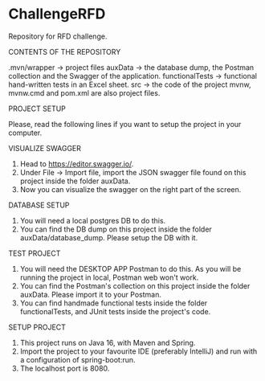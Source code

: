 # ChallengeRFD
Repository for RFD challenge.

CONTENTS OF THE REPOSITORY

.mvn/wrapper -> project files
auxData -> the database dump, the Postman collection and the Swagger of the application.
functionalTests -> functional hand-written tests in an Excel sheet.
src -> the code of the project
mvnw, mvnw.cmd and pom.xml are also project files.

PROJECT SETUP

Please, read the following lines if you want to setup the project in your computer.

VISUALIZE SWAGGER
1. Head to https://editor.swagger.io/.
2. Under File -> Import file, import the JSON swagger file found on this project inside the folder auxData.
3. Now you can visualize the swagger on the right part of the screen.

DATABASE SETUP
1. You will need a local postgres DB to do this. 
2. You can find the DB dump on this project inside the folder auxData/database_dump. Please setup the DB with it.

TEST PROJECT
1. You will need the DESKTOP APP Postman to do this. As you will be running the project in local, Postman web won't work.
2. You can find the Postman's collection on this project inside the folder auxData. Please import it to your Postman.
3. You can find handmade functional tests inside the folder functionalTests, and JUnit tests inside the project's code.  

SETUP PROJECT
1. This project runs on Java 16, with Maven and Spring.
2. Import the project to your favourite IDE (preferably IntelliJ) and run with a configuration of spring-boot:run.
3. The localhost port is 8080.
